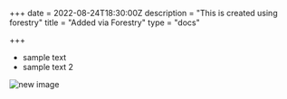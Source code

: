 +++
date = 2022-08-24T18:30:00Z
description = "This is created using forestry"
title = "Added via Forestry"
type = "docs"

+++
* sample text
* sample text 2

![new image](https://dreamy-torte-db1a25.netlify.app/images/cta-illustration.jpg "Group image")